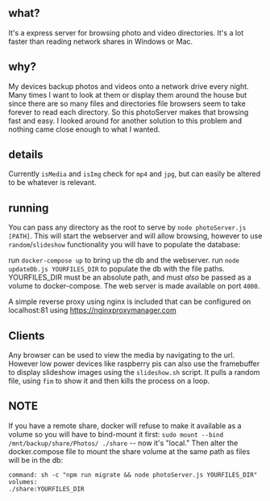 ## what?
It's a express server for browsing photo and video directories. It's a lot faster than reading network shares in Windows or Mac. 

## why?
My devices backup photos and videos onto a network drive every night. Many times I want to look at them or display them around the house but since there are so many files and directories file browsers seem to take forever to read each directory. So this photoServer makes that browsing fast and easy. I looked around for another solution to this problem and nothing came close enough to what I wanted. 

## details
Currently `isMedia` and `isImg` check for `mp4` and `jpg`, but can easily be altered to be whatever is relevant. 

## running
You can pass any directory as the root to serve by `node photoServer.js [PATH]`. This will start the webserver and will allow browsing, however to use `random`/`slideshow` functionality you will have to populate the database:

run `docker-compose up` to bring up the db and the webserver. 
run `node updateDb.js YOURFILES_DIR` to populate the db with the file paths. YOURFILES_DIR must be an absolute path, and must *also* be passed as a volume to docker-compose. 
The web server is made available on port `4000`.

A simple reverse proxy using nginx is included that can be configured on localhost:81 using
https://nginxproxymanager.com

## Clients
Any browser can be used to view the media by navigating to the url. However low power devices like raspberry pis can also use the framebuffer to display slideshow images using the `slideshow.sh` script. It pulls a random file, using `fim` to show it and then kills the process on a loop. 

## NOTE
If you have a remote share, docker will refuse to make it available as a volume so you will have to bind-mount it first:
`sudo mount --bind /mnt/backup/share/Photos/ ./share` -- now it's "local."
Then alter the docker.compose file to mount the share volume at the same path as files will be in the db:
```
command: sh -c "npm run migrate && node photoServer.js YOURFILES_DIR"
volumes:
./share:YOURFILES_DIR
```
